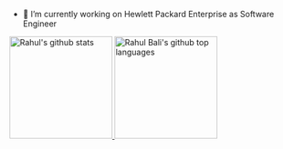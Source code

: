 - 🔭 I’m currently working on Hewlett Packard Enterprise as Software Engineer

<a href="https://github.com/rahbal">
  <img height="180em" src="https://github-readme-stats.vercel.app/api?username=rahbal&show_icons=true&theme=tokyonight&count_private=true" alt="Rahul's github stats" />
  <img height="180em" src="https://github-readme-stats.vercel.app/api/top-langs/?username=rahbal&theme=tokyonight&layout=compact" alt="Rahul Bali's github top languages" />
</a>
<br/>

<!--
**Rahul Bali** is a ✨ _special_ ✨ repository because its `README.md` (this file) appears on your GitHub profile.

Here are some ideas to get you started:

- 🔭 I’m currently working on ...
- 🌱 I’m currently learning ...
- 👯 I’m looking to collaborate on ...
- 🤔 I’m looking for help with ...
- 💬 Ask me about ...
- 📫 How to reach me: ...
- 😄 Pronouns: ...
- ⚡ Fun fact: ...
-->

